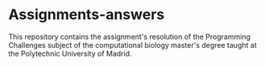 # Assignments-answers

This repository contains the assignment's resolution of the Programming Challenges subject of the computational biology master's degree taught at the Polytechnic University of Madrid. 
